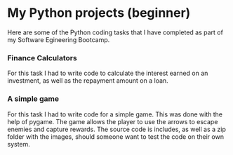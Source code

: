 # My Python projects (beginner)
Here are some of the Python coding tasks that I have completed as part of my Software Egineering Bootcamp. 

### Finance Calculators
For this task I had to write code to calculate the interest earned on an investment, as well as the repayment amount on a loan.

### A simple game
For this task I had to write code for a simple game. This was done with the help of pygame. The game allows the player to use the arrows to escape enemies and capture rewards. The source code is includes, as well as a zip folder with the images, should someone want to test the code on their own system.

### 
